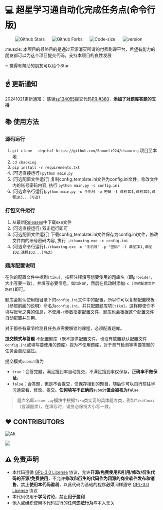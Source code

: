 # :computer: 超星学习通自动化完成任务点(命令行版)

<p align="center">
    <a href="https://github.com/Samueli924/chaoxing" target="_blank" style="margin-right: 20px; font-style: normal; text-decoration: none;">
        <img src="https://img.shields.io/github/stars/Samueli924/chaoxing" alt="Github Stars" />
    </a>
    <a href="https://github.com/Samueli924/chaoxing" target="_blank" style="margin-right: 20px; font-style: normal; text-decoration: none;">
        <img src="https://img.shields.io/github/forks/Samueli924/chaoxing" alt="Github Forks" />
    </a>
    <a href="https://github.com/Samueli924/chaoxing" target="_blank" style="margin-right: 20px; font-style: normal; text-decoration: none;">
        <img src="https://img.shields.io/github/languages/code-size/Samueli924/chaoxing" alt="Code-size" />
    </a>
    <a href="https://github.com/Samueli924/chaoxing" target="_blank" style="margin-right: 20px; font-style: normal; text-decoration: none;">
        <img src="https://img.shields.io/github/v/release/Samueli924/chaoxing?display_name=tag&sort=semver" alt="version" />
    </a>
</p>
:muscle: 本项目的最终目的是通过开源消灭所谓的付费刷课平台，希望有能力的朋友都可以为这个项目提交代码，支持本项目的良性发展

:star: 觉得有帮助的朋友可以给个Star

## :point_up: 更新通知
20241021更新通知： 感谢[sz134055](https://github.com/sz134055)提交代码[PR #360](https://github.com/Samueli924/chaoxing/pull/360)，**添加了对题库答题的支持**  

## :books: 使用方法

### 源码运行
1. `git clone --depth=1 https://github.com/Samueli924/chaoxing` 项目至本地
2. `cd chaoxing`
3. `pip install -r requirements.txt`
4. (可选直接运行) `python main.py`
5. (可选配置文件运行) 复制config_template.ini文件为config.ini文件，修改文件内的账号密码内容, 执行 `python main.py -c config.ini`
6. (可选命令行运行)`python main.py -u 手机号 -p 密码 -l 课程ID1,课程ID2,课程ID3...(可选)`

### 打包文件运行
1. 从最新[Releases](https://github.com/Samueli924/chaoxing/releases)中下载exe文件
2. (可选直接运行) 双击运行即可
3. (可选配置文件运行) 下载config_template.ini文件保存为config.ini文件，修改文件内的账号密码内容, 执行 `./chaoxing.exe -c config.ini`
4. (可选命令行运行)`./chaoxing.exe -u "手机号" -p "密码" -l 课程ID1,课程ID2,课程ID3...(可选)`

### 题库配置说明

在你的配置文件中找到`[tiku]`，按照注释填写想要使用的题库名（即`provider`，大小写要一致），并填写必要信息，如token，然后在启动时添加`-c [你的配置文件路径]`即可。

题库会默认使用根目录下的`config.ini`文件中的配置，所以你可以复制配置模板（参照前面的说明）命名为`config.ini`，并只配置题库项`[tiku]`，这样即使你不填写账号之类的信息，不使用`-c`参数指定配置文件，题库也会根据这个配置文件自动配置并启用。

对于那些有章节检测且任务点需要解锁的课程，必须配置题库。

**提交模式与答题**
不配置题库（既不提供配置文件，也没有放置默认配置文件`config.ini`或填写要使用的题库）视为不使用题库，对于章节检测等需要答题的任务会自动跳过。

提交模式`submit`值为
- `true`：会答完题，满足搜到率自动提交，不满足搜到率仅保存，**正确率不做保证**。
- `false`：会答题，但是不会提交，仅保存搜到的题目，随后你可以自行前往学习通查看、修改、提交。**任何填写不正确的`submit`值会被视为`false`**

> 题库名即`answer.py`模块中根据`Tiku`类实现的具体题库类，例如`TikuYanxi`（言溪题库），在填写时，请务必保持大小写一致。


## :heart: CONTRIBUTORS
![Alt](https://repobeats.axiom.co/api/embed/d3931e84b4b2f17cbe60cafedb38114bdf9931cb.svg "Repobeats analytics image")  

<a style="margin-top: 15px" href="https://github.com/Samueli924/chaoxing/graphs/contributors">
  <img src="https://contrib.rocks/image?repo=Samueli924/chaoxing" />
</a>

## :warning: 免责声明
- 本代码遵循 [GPL-3.0 License](https://github.com/Samueli924/chaoxing/blob/main/LICENSE) 协议，允许**开源/免费使用和引用/修改/衍生代码的开源/免费使用**，不允许**修改和衍生的代码作为闭源的商业软件发布和销售**，禁止**使用本代码盈利**，以此代码为基础的程序**必须**同样遵守 [GPL-3.0 License](https://github.com/Samueli924/chaoxing/blob/main/LICENSE) 协议
- 本代码仅用于**学习讨论**，禁止**用于盈利**
- 他人或组织使用本代码进行的任何**违法行为**与本人无关
